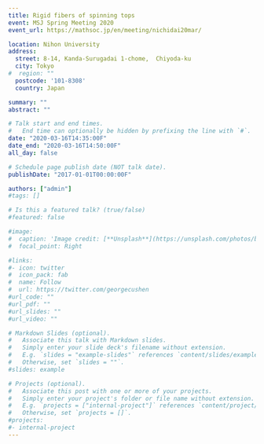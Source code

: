 ```yaml
---
title: Rigid fibers of spinning tops
event: MSJ Spring Meeting 2020
event_url: https://mathsoc.jp/en/meeting/nichidai20mar/

location: Nihon University
address:
  street: 8-14, Kanda-Surugadai 1-chome,  Chiyoda-ku
  city: Tokyo
#  region: ""
  postcode: '101-8308'
  country: Japan

summary: ""
abstract: ""

# Talk start and end times.
#   End time can optionally be hidden by prefixing the line with `#`.
date: "2020-03-16T14:35:00F"
date_end: "2020-03-16T14:50:00F"
all_day: false

# Schedule page publish date (NOT talk date).
publishDate: "2017-01-01T00:00:00F"

authors: ["admin"]
#tags: []

# Is this a featured talk? (true/false)
#featured: false

#image:
#  caption: 'Image credit: [**Unsplash**](https://unsplash.com/photos/bzdhc5b3Bxs)'
#  focal_point: Right

#links:
#- icon: twitter
#  icon_pack: fab
#  name: Follow
#  url: https://twitter.com/georgecushen
#url_code: ""
#url_pdf: ""
#url_slides: ""
#url_video: ""

# Markdown Slides (optional).
#   Associate this talk with Markdown slides.
#   Simply enter your slide deck's filename without extension.
#   E.g. `slides = "example-slides"` references `content/slides/example-slides.md`.
#   Otherwise, set `slides = ""`.
#slides: example

# Projects (optional).
#   Associate this post with one or more of your projects.
#   Simply enter your project's folder or file name without extension.
#   E.g. `projects = ["internal-project"]` references `content/project/deep-learning/index.md`.
#   Otherwise, set `projects = []`.
#projects:
#- internal-project
---
```

